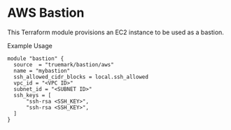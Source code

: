 # AWS Bastion

This Terraform module provisions an EC2 instance to be used as a bastion.

Example Usage
```hcl
module "bastion" {
  source  = "truemark/bastion/aws"
  name = "mybastion"
  ssh_allowed_cidr_blocks = local.ssh_allowed
  vpc_id = "<VPC ID>"
  subnet_id = "<SUBNET ID>"
  ssh_keys = [
      "ssh-rsa <SSH_KEY>",
      "ssh-rsa <SSH_KEY>",
  ]
}
```
